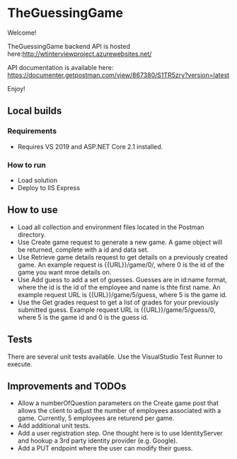 # TheGuessingGame
Welcome! 

TheGuessingGame backend API is hosted here:http://wtinterviewproject.azurewebsites.net/

API documentation is available here: https://documenter.getpostman.com/view/867380/S1TR5zry?version=latest

Enjoy!

## Local builds
### Requirements
- Requires VS 2019 and ASP.NET Core 2.1 installed. 

### How to run
- Load solution
- Deploy to IIS Express

## How to use
- Load all collection and environment files located in the Postman directory.
- Use Create game request to generate a new game. A game object will be returned, complete with a id and data set.
- Use Retrieve game details request to get details on a previously created game. An example request is {{URL}}/game/0/, where 0 is the id of the game you want mroe details on. 
- Use Add guess to add a set of guesses. Guesses are in id:name format, where the id is the id of the employee and name is thte first name. An example request URL is {{URL}}/game/5/guess, where 5 is the game id.
- Use the Get grades request to get a list of grades for your previously submitted guess. Example request URL is {{URL}}/game/5/guess/0, where 5 is the game id and 0 is the guess id.

## Tests
There are several unit tests available. Use the VisualStudio Test Runner to execute.

## Improvements and TODOs
- Allow a numberOfQuestion parameters on the Create game post that allows the client to adjust the number of employees associated with a game. Currently, 5 employees are returend per game.
- Add additional unit tests.
- Add a user registration step. One thought here is to use IdentityServer and hookup a 3rd party identity provider (e.g. Google). 
- Add a PUT endpoint where the user can modify their guess.

